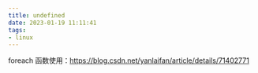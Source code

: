 ```yaml
---
title: undefined
date: 2023-01-19 11:11:41
tags:
- linux
---
```


foreach 函数使用：https://blog.csdn.net/yanlaifan/article/details/71402771